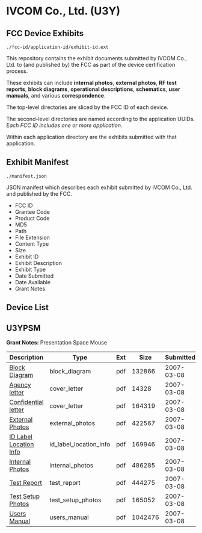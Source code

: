 # IVCOM Co., Ltd. (U3Y)
## FCC Device Exhibits

```
./fcc-id/application-id/exhibit-id.ext
```

This repository contains the exhibit documents submitted by IVCOM Co., Ltd. to (and published by) the FCC as part of the device certification process.

These exhibits can include **internal photos**, **external photos**, **RF test reports**, **block diagrams**, **operational descriptions**, **schematics**, **user manuals**, and various **correspondence**.

The top-level directories are sliced by the FCC ID of each device.

The second-level directories are named according to the application UUIDs. *Each FCC ID includes one or more application.*

Within each application directory are the exhibits submitted with that application. 

## Exhibit Manifest

```
./manifest.json
```

JSON manifest which describes each exhibit submitted by IVCOM Co., Ltd. and published by the FCC.

- FCC ID
- Grantee Code
- Product Code
- MD5
- Path
- File Extension
- Content Type
- Size
- Exhibit ID
- Exhibit Description
- Exhibit Type
- Date Submitted
- Date Available
- Grant Notes

## Device List
## U3YPSM
**Grant Notes:** Presentation Space Mouse

| Description | Type | Ext | Size | Submitted | Available |
| ----------- | ---- | --- | ---- | --------- | --------- |
| [Block Diagram](U3YPSM/9186ddfd1cbab8967b09d0848ec51f6e/766484.pdf) | block_diagram | pdf | 132866 | 2007-03-08 | 2007-03-08 |
| [Agency letter](U3YPSM/9186ddfd1cbab8967b09d0848ec51f6e/766493.pdf) | cover_letter | pdf | 14328 | 2007-03-08 | 2007-03-08 |
| [Confidential letter](U3YPSM/9186ddfd1cbab8967b09d0848ec51f6e/766494.pdf) | cover_letter | pdf | 164319 | 2007-03-08 | 2007-03-08 |
| [External Photos](U3YPSM/9186ddfd1cbab8967b09d0848ec51f6e/766485.pdf) | external_photos | pdf | 422567 | 2007-03-08 | 2007-03-08 |
| [ID Label Location Info](U3YPSM/9186ddfd1cbab8967b09d0848ec51f6e/766486.pdf) | id_label_location_info | pdf | 169946 | 2007-03-08 | 2007-03-08 |
| [Internal Photos](U3YPSM/9186ddfd1cbab8967b09d0848ec51f6e/766487.pdf) | internal_photos | pdf | 486285 | 2007-03-08 | 2007-03-08 |
| [Test Report](U3YPSM/9186ddfd1cbab8967b09d0848ec51f6e/766490.pdf) | test_report | pdf | 444275 | 2007-03-08 | 2007-03-08 |
| [Test Setup Photos](U3YPSM/9186ddfd1cbab8967b09d0848ec51f6e/766491.pdf) | test_setup_photos | pdf | 165052 | 2007-03-08 | 2007-03-08 |
| [Users Manual](U3YPSM/9186ddfd1cbab8967b09d0848ec51f6e/766492.pdf) | users_manual | pdf | 1042476 | 2007-03-08 | 2007-03-08 |

